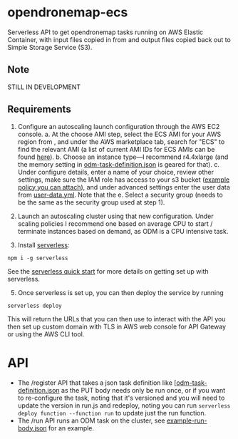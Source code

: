 # opendronemap-ecs
Serverless API to get opendronemap tasks running on AWS Elastic Container, with input files copied in from and output files copied back out to Simple Storage Service (S3).

## Note
STILL IN DEVELOPMENT

## Requirements
1. Configure an autoscaling launch configuration through the AWS EC2 console.
  a. At the choose AMI step, select the ECS AMI for your AWS region from  , and under the AWS  marketplace tab, search for "ECS" to find the relevant AMI (a list of current AMI IDs for ECS AMIs can be found [here](http://docs.aws.amazon.com/AmazonECS/latest/developerguide/ecs-optimized_AMI.html)).
  b. Choose an instance type—I recommend r4.4xlarge (and the memory setting in [odm-task-definition.json](odm-task-definition.json) is geared for that).
  c. Under configure details, enter a name of your choice, review other settings, make sure the IAM role has access to your s3 bucket ([example policy you can attach](example-s3-policy.json)), and under advanced settings enter the user data from [user-data.yml](user-data-yml). Note that the
  e. Select a security group (needs to be the same as the security group used at step 1).

2. Launch an autoscaling cluster using that new configuration. Under scaling policies I recommend one based on average CPU to start / terminate instances based on demand, as ODM is a CPU intensive task.

3. Install [serverless](https://serverless.com):
```shell
npm i -g serverless
```
See the [serverless quick start](https://serverless.com/framework/docs/providers/aws/guide/quick-start/) for more details on getting set up with serverless.

5. Once serverless is set up, you can then deploy the service by running
```shell
serverless deploy
```

This will return the URLs that you can then use to interact with the API you then set up custom domain with TLS in AWS web console for API Gateway or using the AWS CLI tool.

# API
* The /register API that takes a json task definition like [[odm-task-definition.json](odm-task-definition.json) as the PUT body needs only be run once, or if you want to re-configure the task, noting that it's versioned and you will need to update the version in run.js and redeploy, noting you can run `serverless deploy function --function run` to update just the run function.
* The /run API runs an ODM task on the cluster, see [example-run-body.json](example-run-body.json) for an example.

